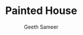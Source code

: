 ---
#YAML part
layout: post
title: Painted House
author: Geeth Sameer 
description: "Painting of a warm home"
categories: pictures
image: "/assets/images/Pictures/Warm_Home-Geeth_Sameer.jpg"
---